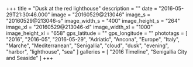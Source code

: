 +++
title = "Dusk at the red lighthouse"
description = ""
date = "2016-05-29T21:30:46.000"
image = "20160529@213046"
image_s = "20160529@213046-s"
image_width_s = "400"
image_height_s = "264"
image_xl = "20160529@213046-xl"
image_width_xl = "1000"
image_height_xl = "658"
gps_latitude = ""
gps_longitude = ""
phototags = [ "2016", "2016-05", "2016-05-29", "Adriatic", "Ancona", "Europe", "Italy", "Marche", "Mediterranean", "Senigallia", "cloud", "dusk", "evening", "harbor", "lighthouse", "sea" ]
galleries = [ "2016 Timeline", "Senigallia City and Seaside" ]
+++
